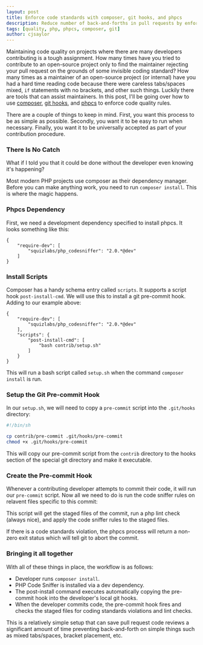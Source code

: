 ```yaml
---
layout: post
title: Enforce code standards with composer, git hooks, and phpcs
description: Reduce number of back-and-forths in pull requests by enforcing code quality at the commit level.
tags: [quality, php, phpcs, composer, git]
author: cjsaylor
---
```


Maintaining code quality on projects where there are many developers contributing
is a tough assignment. How many times have you tried to contribute to an open-source project
only to find the maintainer rejecting your pull request on the grounds of some invisible coding
standard? How many times as a maintainer of an open-source project (or internal) have you had a
hard time reading code because there were careless tabs/spaces mixed, `if` statements with no brackets,
and other such things. Luckily there are tools that can assist maintainers. In this post,
I'll be going over how to use [composer](http://getcomposer.org), [git hooks](http://git-scm.com/book/en/Customizing-Git-Git-Hooks), and [phpcs](https://github.com/squizlabs/PHP_CodeSniffer) to
enforce code quality rules.

There are a couple of things to keep in mind. First, you want this process to be as simple as possible.
Secondly, you want it to be easy to run when necessary. Finally, you want
it to be universally accepted as part of your contribution procedure.

### There Is No Catch

What if I told you that it could be done without the developer even knowing it's happening?

Most modern PHP projects use composer as their dependency manager. Before you can make anything work, you need to run `composer install`.
This is where the magic happens.

### Phpcs Dependency

First, we need a development dependency specified to install phpcs. It looks something like this:

```
{
    "require-dev": [
        "squizlabs/php_codesniffer": "2.0.*@dev"
    ]
}
```

### Install Scripts

Composer has a handy schema entry called `scripts`. It supports a script hook
`post-install-cmd`. We will use this to install a git pre-commit hook. Adding to
our example above:

```
{
    "require-dev": [
        "squizlabs/php_codesniffer": "2.0.*@dev"
    ],
    "scripts": {
        "post-install-cmd": [
            "bash contrib/setup.sh"
        ]
    }
}
```

This will run a bash script called `setup.sh` when the command `composer install` is run.

### Setup the Git Pre-commit Hook

In our `setup.sh`, we will need to copy a `pre-commit` script into the `.git/hooks` directory:

```bash
#!/bin/sh

cp contrib/pre-commit .git/hooks/pre-commit
chmod +x .git/hooks/pre-commit
```

This will copy our pre-commit script from the `contrib` directory to the hooks section
of the special git directory and make it executable.

### Create the Pre-commit Hook

Whenever a contributing developer attempts to commit their code, it will run our `pre-commit` script.
Now all we need to do is run the code sniffer rules on relavent files specific to this commit:

<script src="https://gist.github.com/cjsaylor/10503398.js"> </script>

This script will get the staged files of the commit, run a php lint check (always nice), and apply the
code sniffer rules to the staged files.

If there is a code standards violation, the phpcs process will return a non-zero exit status which will
tell git to abort the commit.

### Bringing it all together

With all of these things in place, the workflow is as follows:

* Developer runs `composer install`.
* PHP Code Sniffer is installed via a dev dependency.
* The post-install command executes automatically copying the pre-commit hook into the developer's
local git hooks.
* When the developer commits code, the pre-commit hook fires and checks the staged files for coding standards violations and lint checks.

This is a relatively simple setup that can save pull request code reviews a significant amount of time preventing
back-and-forth on simple things such as mixed tabs/spaces, bracket placement, etc.

